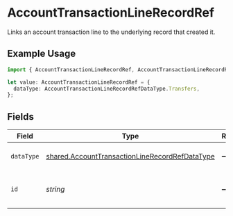 # AccountTransactionLineRecordRef

Links an account transaction line to the underlying record that created it.

## Example Usage

```typescript
import { AccountTransactionLineRecordRef, AccountTransactionLineRecordRefDataType } from "@speakeasy-sdks/accounting/sdk/models/shared";

let value: AccountTransactionLineRecordRef = {
  dataType: AccountTransactionLineRecordRefDataType.Transfers,
};
```

## Fields

| Field                                                                                                                   | Type                                                                                                                    | Required                                                                                                                | Description                                                                                                             | Example                                                                                                                 |
| ----------------------------------------------------------------------------------------------------------------------- | ----------------------------------------------------------------------------------------------------------------------- | ----------------------------------------------------------------------------------------------------------------------- | ----------------------------------------------------------------------------------------------------------------------- | ----------------------------------------------------------------------------------------------------------------------- |
| `dataType`                                                                                                              | [shared.AccountTransactionLineRecordRefDataType](../../../sdk/models/shared/accounttransactionlinerecordrefdatatype.md) | :heavy_minus_sign:                                                                                                      | Name of underlying data type.                                                                                           | transfers                                                                                                               |
| `id`                                                                                                                    | *string*                                                                                                                | :heavy_minus_sign:                                                                                                      | 'id' of the underlying record or data type.                                                                             |                                                                                                                         |